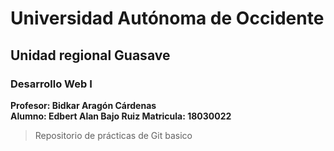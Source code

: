 # Universidad Autónoma de Occidente
## Unidad regional Guasave
### Desarrollo Web I

**Profesor: Bidkar Aragón Cárdenas**
<br>
**Alumno: Edbert Alan Bajo Ruiz Matricula: 18030022**


> Repositorio de prácticas de Git basico